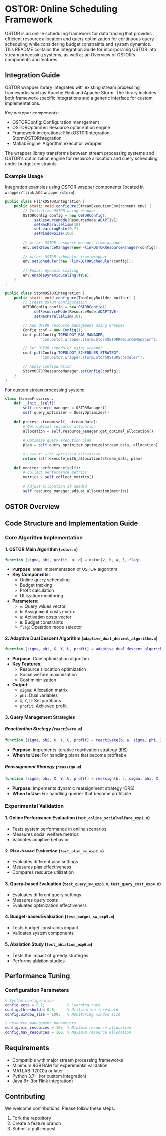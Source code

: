 # OSTOR: Online Scheduling Framework

OSTOR is an online scheduling framework for data trading that provides efficient resource allocation and query optimization for continuous query scheduling while considering budget constraints and system dynamics. This README contains the Integration Guide for incorporating OSTOR into stream processing systems, as well as an Overview of OSTOR's components and features.

## Integration Guide

OSTOR wrapper library integrates with existing stream processing frameworks such as Apache Flink and Apache Storm. The library includes both framework-specific integrations and a generic interface for custom implementations.

Key wrapper components:
- OSTORConfig: Configuration management
- OSTOROptimizer: Resource optimization engine 
- Framework integrations: FlinkOSTORIntegration, StormOSTORIntegration
- MatlabEngine: Algorithm execution wrapper

The wrapper library transforms between stream processing systems and OSTOR's optimization engine for resource allocation and query scheduling under budget constraints.

### Example Usage

Integration examples using OSTOR wrapper components (located in `wrapper/flink` and `wrapper/storm`):

```java
public class FlinkOSTORIntegration {
    public static void configure(StreamExecutionEnvironment env) {
        // Initialize OSTOR using wrapper
        OSTORConfig config = new OSTORConfig()
            .setResourceMode(ResourceMode.ADAPTIVE)
            .setMaxParallelism(10)
            .setLearningRate(0.7)
            .setWindowSize(100);
            
        // Attach OSTOR resource manager from wrapper
        env.setResourceManager(new FlinkOSTORResourceManager(config));
        
        // Attach OSTOR scheduler from wrapper
        env.setScheduler(new FlinkOSTORScheduler(config));
        
        // Enable dynamic scaling
        env.enableDynamicScaling(true);
    }
}

public class StormOSTORIntegration {
    public static void configure(TopologyBuilder builder) {
        // Create OSTOR configuration
        OSTORConfig config = new OSTORConfig()
            .setResourceMode(ResourceMode.ADAPTIVE)
            .setMaxParallelism(10);

        // Add OSTOR resource management using wrapper
        Config conf = new Config();
        conf.put(Config.TOPOLOGY_RAS_MANAGER, 
                "com.ostor.wrapper.storm.StormOSTORResourceManager");
                
        // Set OSTOR scheduler using wrapper
        conf.put(Config.TOPOLOGY_SCHEDULER_STRATEGY,
                "com.ostor.wrapper.storm.StormOSTORScheduler");

        // Apply configuration
        StormOSTORResourceManager.setConfig(config);
    }
}
```

For custom stream processing system:

```python
class StreamProcessor:
    def __init__(self):
        self.resource_manager = OSTORManager()
        self.query_optimizer = QueryOptimizer()
        
    def process_stream(self, stream_data):
        # Get optimal resource allocation
        allocation = self.resource_manager.get_optimal_allocation()
        
        # Optimize query execution plan
        plan = self.query_optimizer.optimize(stream_data, allocation)
        
        # Execute with optimized allocation
        return self.execute_with_allocation(stream_data, plan)
        
    def monitor_performance(self):
        # Collect performance metrics
        metrics = self.collect_metrics()
        
        # Adjust allocation if needed
        self.resource_manager.adjust_allocation(metrics)
```

## OSTOR Overview

## Code Structure and Implementation Guide

### Core Algorithm Implementation

#### 1. OSTOR Main Algorithm (`ostor.m`)
```matlab
function [sigma, phi, profit, u, d] = ostor(v, b, a, B, flag)
```
- **Purpose**: Main implementation of OSTOR algorithm
- **Key Components**:
  - Online query scheduling 
  - Budget tracking
  - Profit calculation
  - Utilization monitoring
- **Parameters**:
  - `v`: Query values vector
  - `b`: Assignment costs matrix
  - `a`: Activation costs vector
  - `B`: Budget constraints
  - `flag`: Operation mode selector

#### 2. Adaptive Dual Descent Algorithm (`adaptive_dual_descent_algorithm.m`)
```matlab
function [sigma, phi, X, Y, U, profit] = adaptive_dual_descent_algorithm(b, a)
```
- **Purpose**: Core optimization algorithm
- **Key Features**:
  - Resource allocation optimization
  - Social welfare maximization
  - Cost minimization
- **Output**:
  - `sigma`: Allocation matrix
  - `phi`: Dual variables
  - `X`, `Y`, `U`: Set partitions
  - `profit`: Achieved profit

#### 3. Query Management Strategies

##### Reactivation Strategy (`reactivate.m`)
```matlab
function [sigma, phi, X, Y, U, profit] = reactivate(b, a, sigma, phi, X, Y, U, profit, tb)
```
- **Purpose**: Implements iterative reactivation strategy (IRS)
- **When to Use**: For handling plans that become profitable

##### Reassignment Strategy (`reassign.m`)
```matlab
function [sigma, phi, X, Y, U, profit] = reassign(b, a, sigma, phi, X, Y, U, profit, tb)
```
- **Purpose**: Implements dynamic reassignment strategy (DRS)
- **When to Use**: For handling queries that become profitable

### Experimental Validation

#### 1. Online Performance Evaluation (`test_online_socialwelfare_exp1.m`)
- Tests system performance in online scenarios
- Measures social welfare metrics
- Validates adaptive behavior

#### 2. Plan-based Evaluation (`test_plan_sw_exp2.m`)
- Evaluates different plan settings
- Measures plan effectiveness
- Compares resource utilization

#### 3. Query-based Evaluation (`test_query_sw_exp3.m`, `test_query_cost_exp4.m`)
- Evaluates different query settings
- Measures query costs
- Evaluates optimization effectiveness

#### 4. Budget-based Evaluation (`test_budget_sw_exp5.m`)
- Tests budget constraints impact
- Validates system components

#### 5. Abalation Study (`test_ablation_exp6.m`)
- Tests the impact of greedy strategies
- Performs ablation studies




## Performance Tuning

### Configuration Parameters
```matlab
% System configuration
config.zeta = 0.7;          % Learning rate
config.threshold = 0.8;     % Utilization threshold
config.window_size = 100;   % Monitoring window size

% Resource management parameters
config.min_resources = 10;  % Minimum resource allocation
config.max_resources = 100; % Maximum resource allocation
```


## Requirements

- Compatible with major stream processing frameworks
- Minimum 8GB RAM for experimental validation
- MATLAB R2020a or later
- Python 3.7+ (for custom integration)
- Java 8+ (for Flink integration)


## Contributing

We welcome contributions! Please follow these steps:

1. Fork the repository
2. Create a feature branch
3. Submit a pull request

